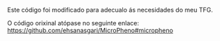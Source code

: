 Este código foi modificado para adecualo ás necesidades do meu TFG.

O código orixinal atópase no seguinte enlace: https://github.com/ehsanasgari/MicroPheno#micropheno